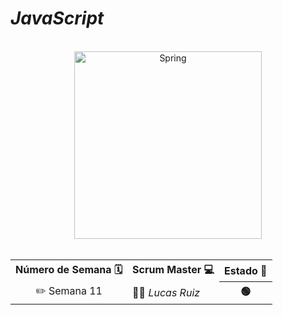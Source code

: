 # *JavaScript*

<br>

<div align="center">
<img src="https://github.com/CodeSystem2022/Kodifikades_Tercer_Semestre/assets/81488933/d853a90c-62b5-4b8e-bba5-33779e416790" alt="Spring" width="300" height="300"></img>
</div>  

<br>

  <table align="center">
	<tr>
		<th>Número de Semana 🗓️ </th>
		<th>Scrum Master 💻</th>
    <th>Estado 🚀 </th>
  </tr>
   	<tr>
		<td align="center">✏️ Semana 11</td>
		<td>👨‍💻<em>  Lucas Ruiz </em></td>
		<th> 🟢 </th>
   	</tr>
</table>
